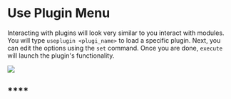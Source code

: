 # Use Plugin Menu

Interacting with plugins will look very similar to you interact with modules. You will type `useplugin <plugi_name>` to load a specific plugin. Next, you can edit the options using the `set` command. Once you are done, `execute` will launch the plugin's functionality.

![](https/user-images.githubusercontent.com/2030220100279824-17cf8d80-2f1c-11eb-963e-b0940bdd4107.jpg)

## ****
